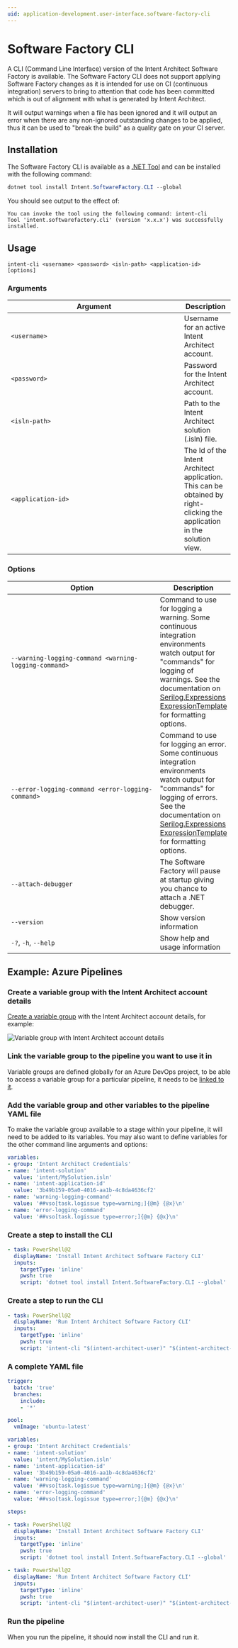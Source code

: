 ```yaml
---
uid: application-development.user-interface.software-factory-cli
---
```

<!-- Workaround to align the column widths consistently -->
<style>
table th:first-of-type {
    width: 375px;
}
</style>

# Software Factory CLI

A CLI (Command Line Interface) version of the Intent Architect Software Factory is available. The Software Factory CLI does not support applying Software Factory changes as it is intended for use on CI (continuous integration) servers to bring to attention that code has been committed which is out of alignment with what is generated by Intent Architect.

It will output warnings when a file has been ignored and it will output an error when there are any non-ignored outstanding changes to be applied, thus it can be used to "break the build" as a quality gate on your CI server.

## Installation

The Software Factory CLI is available as a [.NET Tool](https://docs.microsoft.com/dotnet/core/tools/global-tools) and can be installed with the following command:

```powershell
dotnet tool install Intent.SoftwareFactory.CLI --global
```

You should see output to the effect of:

```text
You can invoke the tool using the following command: intent-cli
Tool 'intent.softwarefactory.cli' (version 'x.x.x') was successfully installed.
```

## Usage

`intent-cli <username> <password> <isln-path> <application-id> [options]`

### Arguments

|Argument|Description|
|-|-|
|`<username>`        |Username for an active Intent Architect account.|
|`<password>`        |Password for the Intent Architect account.|
|`<isln-path>`       |Path to the Intent Architect solution (.isln) file.|
|`<application-id>`  |The Id of the Intent Architect application. This can be obtained by right-clicking the application in the solution view.|

### Options

|Option|Description|
|-|-|
|`--warning-logging-command <warning-logging-command>`  |Command to use for logging a warning. Some continuous integration environments watch output for "commands" for logging of warnings. See the documentation on [Serilog.Expressions ExpressionTemplate](https://github.com/serilog/serilog-expressions#formatting-with-expressiontemplate) for formatting options.|
|`--error-logging-command <error-logging-command>`      |Command to use for logging an error. Some continuous integration environments watch output for "commands" for logging of errors. See the documentation on [Serilog.Expressions ExpressionTemplate](https://github.com/serilog/serilog-expressions#formatting-with-expressiontemplate) for formatting options.|
|`--attach-debugger`                                    |The Software Factory will pause at startup giving you chance to attach a .NET debugger.|
|`--version`                                            |Show version information|
|`-?`, `-h`, `--help`                                   |Show help and usage information|

## Example: Azure Pipelines

### Create a variable group with the Intent Architect account details

[Create a variable group](https://docs.microsoft.com/azure/devops/pipelines/library/variable-groups#create-a-variable-group) with the Intent Architect account details, for example:

![Variable group with Intent Architect account details](images/create-variable-group.png)

### Link the variable group to the pipeline you want to use it in

Variable groups are defined globally for an Azure DevOps project, to be able to access a variable group for a particular pipeline, it needs to be [linked to it](https://docs.microsoft.com/azure/devops/pipelines/library/variable-groups#use-a-variable-group).

### Add the variable group and other variables to the pipeline YAML file

To make the variable group available to a stage within your pipeline, it will need to be added to its variables. You may also want to define variables for the other command line arguments and options:

```yml
variables:
- group: 'Intent Architect Credentials'
- name: 'intent-solution'
  value: 'intent/MySolution.isln'
- name: 'intent-application-id'
  value: '3b49b159-05a0-4016-aa1b-4c8da4636cf2'
- name: 'warning-logging-command'
  value: '##vso[task.logissue type=warning;]{@m} {@x}\n'
- name: 'error-logging-command'
  value: '##vso[task.logissue type=error;]{@m} {@x}\n'
```

### Create a step to install the CLI

```yml
- task: PowerShell@2
  displayName: 'Install Intent Architect Software Factory CLI'
  inputs:
    targetType: 'inline'
    pwsh: true
    script: 'dotnet tool install Intent.SoftwareFactory.CLI --global'
```

### Create a step to run the CLI

```yml
- task: PowerShell@2
  displayName: 'Run Intent Architect Software Factory CLI'
  inputs:
    targetType: 'inline'
    pwsh: true
    script: 'intent-cli "$(intent-architect-user)" "$(intent-architect-password)" "$(intent-solution)" "$(intent-application-id)" "--warning-logging-command" "$(warning-logging-command)" "--error-logging-command" "$(error-logging-command)"'
```

### A complete YAML file

```yml
trigger:
  batch: 'true'
  branches:
    include:
    - '*'

pool:
  vmImage: 'ubuntu-latest'

variables:
- group: 'Intent Architect Credentials'
- name: 'intent-solution'
  value: 'intent/MySolution.isln'
- name: 'intent-application-id'
  value: '3b49b159-05a0-4016-aa1b-4c8da4636cf2'
- name: 'warning-logging-command'
  value: '##vso[task.logissue type=warning;]{@m} {@x}\n'
- name: 'error-logging-command'
  value: '##vso[task.logissue type=error;]{@m} {@x}\n'

steps:

- task: PowerShell@2
  displayName: 'Install Intent Architect Software Factory CLI'
  inputs:
    targetType: 'inline'
    pwsh: true
    script: 'dotnet tool install Intent.SoftwareFactory.CLI --global'

- task: PowerShell@2
  displayName: 'Run Intent Architect Software Factory CLI'
  inputs:
    targetType: 'inline'
    pwsh: true
    script: 'intent-cli "$(intent-architect-user)" "$(intent-architect-password)" "$(intent-solution)" "$(intent-application-id)" "--warning-logging-command" "$(warning-logging-command)" "--error-logging-command" "$(error-logging-command)"'
```

### Run the pipeline

When you run the pipeline, it should now install the CLI and run it.
